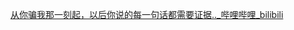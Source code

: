 [从你骗我那一刻起，以后你说的每一句话都需要证据..\_哔哩哔哩\_bilibili](https://b23.tv/vp0RDOW?share_medium=android&share_source=weixin&bbid=XX818818DFA1E422E14EC5881868902E71808&ts=1754581501728)  